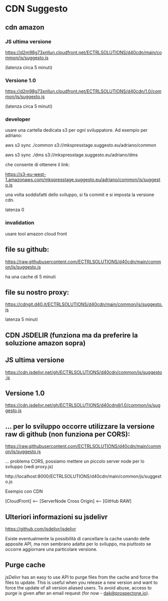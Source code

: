 # CDN  Suggesto

## cdn amazon 

### JS ultima versione

https://d2m98g73xnllun.cloudfront.net/ECTRLSOLUTIONS/d40cdn/main/common/js/suggesto.js

(latenza circa 5 minuti)
### Versione 1.0

https://d2m98g73xnllun.cloudfront.net/ECTRLSOLUTIONS/d40cdn/1.0/common/js/suggesto.js

(latenza circa 5 minuti)

### developer

usare una cartella dedicata s3 per ogni sviluppatore.
Ad esempio per adriano:

aws s3 sync ./common s3://mkspresstage.suggesto.eu/adriano/common

aws s3 sync ./dms s3://mkspresstage.suggesto.eu/adriano/dms

che consente di ottenere il link:

https://s3-eu-west-1.amazonaws.com/mkspresstage.suggesto.eu/adriano/common/js/suggesto.js

una volta soddisfatti dello sviluppo, si fa commit e si imposta la versione cdn.

latenza 0

### invalidation

usare tool amazon cloud front


## file su github:

https://raw.githubusercontent.com/ECTRLSOLUTIONS/d40cdn/main/common/js/suggesto.js

ha una cache di 5 minuti

## file su nostro proxy:

https://cdngit.d40.it/ECTRLSOLUTIONS/d40cdn/main/common/js/suggesto.js


latenza 5 minuti

## CDN JSDELIR (funziona ma da preferire la soluzione amazon sopra)


## JS ultima versione
https://cdn.jsdelivr.net/gh/ECTRLSOLUTIONS/d40cdn/common/js/suggesto.js

## Versione 1.0
https://cdn.jsdelivr.net/gh/ECTRLSOLUTIONS/d40cdn@1.0/common/js/suggesto.js

## ... per lo sviluppo occorre utilizzare la versione raw di github (non funziona per CORS):
https://raw.githubusercontent.com/ECTRLSOLUTIONS/d40cdn/main/common/js/suggesto.js

... problema CORS, possiamo mettere un piccolo server node per lo sviluppo (vedi proxy.js)

http://localhost:8000/ECTRLSOLUTIONS/d40cdn/main/common/js/suggesto.js


Esempio  con CDN

[CloudFront] <-- [ServerNode Cross Origin] <-- [GitHub RAW]



## Ulteriori informazioni su jsdelivr
https://github.com/jsdelivr/jsdelivr

Esiste eventualmente la possibilità di cancellare la cache usando delle apposite API,
ma non sembrano adatte per lo sviluppo, ma piuttosto se occorre aggiornare una particolare versione.

## Purge cache
jsDelivr has an easy to use API to purge files from the cache and force the files to update. 
This is useful when you release a new version and want to force the update of all version aliased users.
To avoid abuse, access to purge is given after an email request (for now - dak@prospectone.io).



